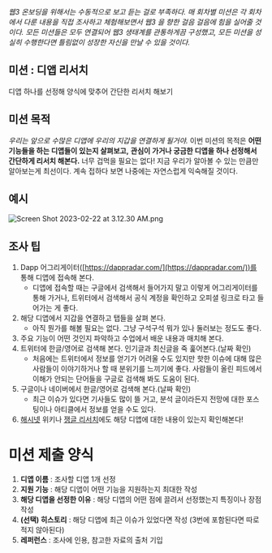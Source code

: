 *웹3 온보딩을 위해서는 수동적으로 보고 듣는 걸로 부족하다. 매 회차별 미션은 각 회차에서 다룬 내용을 직접 조사하고 체험해보면서 웹3 을 향한 걸음 걸음에 힘을 실어줄 것이다. 모든 미션들은 모두 연결되어 웹3 생태계를 관통하게끔 구성했고, 모든 미션을 성실히 수행한다면 틀림없이 성장한 자신을 만날 수 있을 것이다.*

## 미션 : 디앱 리서치

디앱 하나를 선정해 양식에 맞추어 간단한 리서치 해보기

## 미션 목적

*우리는 앞으로 수많은 디앱에 우리의 지갑을 연결하게 될거야.*
이번 미션의 목적은 **어떤 기능들을 하는 디앱들이 있는지 살펴보고,**
**관심이 가거나 궁금한 디앱을 하나 선정해서 간단하게 리서치 해본다.**
너무 겁먹을 필요는 없다! 지금 우리가 알아볼 수 있는 만큼만 알아보는게 최선이다.
계속 접하다 보면 나중에는 자연스럽게 익숙해질 것이다.

## 예시

![Screen Shot 2023-02-22 at 3.12.30 AM.png](https://i.ibb.co/qMmc6Mz/Screen-Shot-2023-02-22-at-3-12-30-AM.png)

## 조사 팁

1. Dapp 어그리게이터([https://dappradar.com/](https://dappradar.com/))를 통해 디앱에 접속해 본다.
    * 디앱에 접속할 때는 구글에서 검색해서 들어가지 말고 이렇게 어그리게이터를 통해 가거나, 트위터에서 검색해서 공식 계정을 확인하고 오피셜 링크로 타고 들어가는 게 좋다.
2. 해당 디앱에서 지갑을 연결하고 탭들을 살펴 본다.
    * 아직 뭔가를 해볼 필요는 없다. 그냥 구석구석 뭐가 있나 둘러보는 정도도 좋다.
3. 주요 기능이 어떤 것인지 파악하고 수업에서 배운 내용과 매치해 본다.
4. 트위터에 한글/영어로 검색해 본다. 인기글과 최신글을 죽 훑어본다.(날짜 확인)
    * 처음에는 트위터에서 정보를 얻기가 어려울 수도 있지만 핫한 이슈에 대해 많은 사람들이 이야기하거나 할 때 분위기를 느끼기에 좋다. 사람들이 올린 피드에서 이해가 안되는 단어들을 구글로 검색해 봐도 도움이 된다.
5. 구글이나 네이버에서 한글/영어로 검색해 본다.(날짜 확인)
    * 최근 이슈가 있다면 기사들도 많이 뜰 거고, 분석 글이라든지 전망에 대한 포스팅이나 아티클에서 정보를 얻을 수도 있다.
6. [해시넷](http://wiki.hash.kr/index.php/%EB%8C%80%EB%AC%B8) 위키나 [쟁글 리서치](https://xangle.io/)에도 해당 디앱에 대한 내용이 있는지 확인해본다!

# **미션 제출 양식**

1. **디앱 이름** : 조사할 디앱 1개 선정
2. **지원 기능** : 해당 디앱이 어떤 기능을 지원하는지 최대한 작성
3. **해당 디앱을 선정한 이유** : 해당 디앱의 어떤 점에 끌려서 선정했는지 특징이나 장점 작성
4. **(선택) 히스토리** : 해당 디앱에 최근 이슈가 있었다면 작성 (3번에 포함된다면 따로 적지 않아된다)
5. **레퍼런스** : 조사에 인용, 참고한 자료의 출처 기입